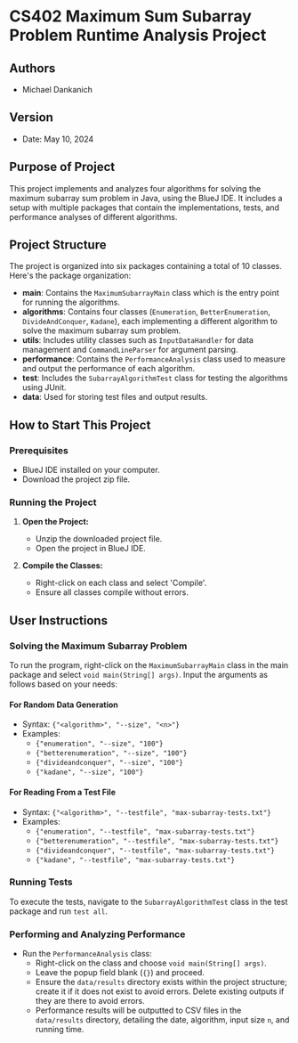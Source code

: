 # CS402 Maximum Sum Subarray Problem Runtime Analysis Project

## Authors
- Michael Dankanich

## Version
- Date: May 10, 2024

## Purpose of Project
This project implements and analyzes four algorithms for solving the maximum subarray sum problem in Java, using the BlueJ IDE. It includes a setup with multiple packages that contain the implementations, tests, and performance analyses of different algorithms.

## Project Structure
The project is organized into six packages containing a total of 10 classes. Here's the package organization:

- **main**: Contains the `MaximumSubarrayMain` class which is the entry point for running the algorithms.
- **algorithms**: Contains four classes (`Enumeration`, `BetterEnumeration`, `DivideAndConquer`, `Kadane`), each implementing a different algorithm to solve the maximum subarray sum problem.
- **utils**: Includes utility classes such as `InputDataHandler` for data management and `CommandLineParser` for argument parsing.
- **performance**: Contains the `PerformanceAnalysis` class used to measure and output the performance of each algorithm.
- **test**: Includes the `SubarrayAlgorithmTest` class for testing the algorithms using JUnit.
- **data**: Used for storing test files and output results.

## How to Start This Project
### Prerequisites
- BlueJ IDE installed on your computer.
- Download the project zip file.

### Running the Project
1. **Open the Project:**
   - Unzip the downloaded project file.
   - Open the project in BlueJ IDE.

2. **Compile the Classes:**
   - Right-click on each class and select 'Compile'.
   - Ensure all classes compile without errors.

## User Instructions
### Solving the Maximum Subarray Problem
To run the program, right-click on the `MaximumSubarrayMain` class in the main package and select `void main(String[] args)`. Input the arguments as follows based on your needs:

#### For Random Data Generation
- Syntax: `{"<algorithm>", "--size", "<n>"}`
- Examples:
  - `{"enumeration", "--size", "100"}`
  - `{"betterenumeration", "--size", "100"}`
  - `{"divideandconquer", "--size", "100"}`
  - `{"kadane", "--size", "100"}`

#### For Reading From a Test File
- Syntax: `{"<algorithm>", "--testfile", "max-subarray-tests.txt"}`
- Examples:
  - `{"enumeration", "--testfile", "max-subarray-tests.txt"}`
  - `{"betterenumeration", "--testfile", "max-subarray-tests.txt"}`
  - `{"divideandconquer", "--testfile", "max-subarray-tests.txt"}`
  - `{"kadane", "--testfile", "max-subarray-tests.txt"}`

### Running Tests
To execute the tests, navigate to the `SubarrayAlgorithmTest` class in the test package and run `test all`.

### Performing and Analyzing Performance
- Run the `PerformanceAnalysis` class:
  - Right-click on the class and choose `void main(String[] args)`.
  - Leave the popup field blank (`{}`) and proceed.
  - Ensure the `data/results` directory exists within the project structure; create it if it does not exist to avoid errors. Delete existing outputs if they are there to avoid errors.
  - Performance results will be outputted to CSV files in the `data/results` directory, detailing the date, algorithm, input size `n`, and running time.
